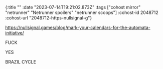 {:title ""
 :date "2023-07-14T19:21:02.873Z"
 :tags ["cohost mirror" "netrunner" "Netrunner spoilers" "netrunner scoops"]
 :cohost-id 2048712
 :cohost-url "2048712-https-nullsignal-g"}

https://nullsignal.games/blog/mark-your-calendars-for-the-automata-initiative/

FUCK

YES

BRAZIL CYCLE